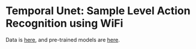 # Temporal Unet: Sample Level Action Recognition using WiFi

Data is [here](), and pre-trained models are [here]().
